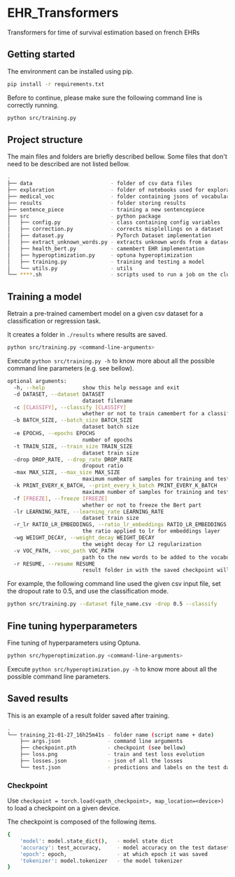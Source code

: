 # EHR_Transformers

Transformers for time of survival estimation based on french EHRs

## Getting started

The environment can be installed using pip.

```bash
pip install -r requirements.txt
```

Before to continue, please make sure the following command line is correctly running.

```bash
python src/training.py
```

## Project structure

The main files and folders are briefly described bellow. Some files that don't need to be described are not listed bellow.

```bash
.
├── data                         - folder of csv data files
├── exploration                  - folder of notebooks used for exploration
├── medical_voc                  - folder containing jsons of vocabulary
├── results                      - folder storing results
├── sentence_piece               - training a new sentencepiece
├── src                          - python package
│   ├── config.py                - class containing config variables
│   ├── correction.py            - corrects misplellings on a dataset
│   ├── dataset.py               - PyTorch Dataset implementation
│   ├── extract_unknown_words.py - extracts unknown words from a dataset
│   ├── health_bert.py           - camembert EHR implementation
│   ├── hyperoptimization.py     - optuna hyperoptimization
│   ├── training.py              - training and testing a model
│   └── utils.py                 - utils
└── ****.sh                      - scripts used to run a job on the cluster of centralesupelec
```

## Training a model

Retrain a pre-trained camembert model on a given csv dataset for a classification or regression task.

It creates a folder in `./results` where results are saved.

```bash
python src/training.py <command-line-arguments>
```

Execute `python src/training.py -h` to know more about all the possible command line parameters (e.g. see bellow).

```bash
optional arguments:
  -h, --help            show this help message and exit
  -d DATASET, --dataset DATASET
                        dataset filename
  -c [CLASSIFY], --classify [CLASSIFY]
                        whether or not to train camembert for a classification task
  -b BATCH_SIZE, --batch_size BATCH_SIZE
                        dataset batch size
  -e EPOCHS, --epochs EPOCHS
                        number of epochs
  -t TRAIN_SIZE, --train_size TRAIN_SIZE
                        dataset train size
  -drop DROP_RATE, --drop_rate DROP_RATE
                        dropout ratio
  -max MAX_SIZE, --max_size MAX_SIZE
                        maximum number of samples for training and testing
  -k PRINT_EVERY_K_BATCH, --print_every_k_batch PRINT_EVERY_K_BATCH
                        maximum number of samples for training and testing
  -f [FREEZE], --freeze [FREEZE]
                        whether or not to freeze the Bert part
  -lr LEARNING_RATE, --learning_rate LEARNING_RATE
                        dataset train size
  -r_lr RATIO_LR_EMBEDDINGS, --ratio_lr_embeddings RATIO_LR_EMBEDDINGS
                        the ratio applied to lr for embeddings layer
  -wg WEIGHT_DECAY, --weight_decay WEIGHT_DECAY
                        the weight decay for L2 regularization
  -v VOC_PATH, --voc_path VOC_PATH
                        path to the new words to be added to the vocabulary of camembert
  -r RESUME, --resume RESUME
                        result folder in with the saved checkpoint will be reused
```

For example, the following command line used the given csv input file, set the dropout rate to 0.5, and use the classification mode.

```bash
python src/training.py --dataset file_name.csv -drop 0.5 --classify
```

## Fine tuning hyperparameters

Fine tuning of hyperparameters using Optuna.

```bash
python src/hyperoptimization.py <command-line-arguments>
```

Execute `python src/hyperoptimization.py -h` to know more about all the possible command line parameters.

## Saved results

This is an example of a result folder saved after training.

```bash
.
└── training_21-01-27_16h25m41s - folder name (script name + date)
    ├── args.json               - command line arguments
    ├── checkpoint.pth          - checkpoint (see bellow)
    ├── loss.png                - train and test loss evolution
    ├── losses.json             - json of all the losses
    └── test.json               - predictions and labels on the test dataset
```

### Checkpoint

Use `checkpoint = torch.load(<path_checkpoint>, map_location=<device>)` to load a checkpoint on a given device.

The checkpoint is composed of the following items.
```bash
{
    'model': model.state_dict(),   - model state dict
    'accuracy': test_accuracy,     - model accuracy on the test dataset
    'epoch': epoch,                - at which epoch it was saved
    'tokenizer': model.tokenizer   - the model tokenizer
}
```